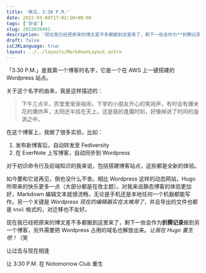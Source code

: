 ```yaml
---
title: '再见，3:30 P.M.'
date: 2022-03-04T17:02:10+08:00
tags: ['杂谈']
slug: 2022030401
description: '现在我已经把原来的博文差不多都搬到这里来了，剩下一些会作为**折腾记录**搬到另一个博客，另外需要把 Wordpress 占用的域名也解放出来。让我在 Hugo 重生吧！（笑'
draft: false
isCJKLanguage: true
layout: ../../layouts/MarkdownLayout.astro
---
```

「3:30 P.M.」是我第一个博客的名字，它是一个在 AWS 上一键搭建的 Wordpress 站点。

关于这个名字的由来，我是这样描述的：

> 下午三点半，弄堂里渐渐喧闹，下学的小朋友开心的笑闹声，有时会有爆米花的爆炸声，太阳还半挂在天上。这是我的逢魔时刻，好像掉进了时间的漩涡之中。

在这个博客上，我做了很多实验，比如：

1. 发布新博客后，自动转发至 Fediversity
2. 在 EverNote 上写博客，自动同步到 Wordpress

对于初识命令行及前端知识的我来说，包括搭建博客站点，这些都是全新的体验。

如今要和它说再见，倒也没什么不舍。相比 Wordpress 这样的动态网站，Hugo 所带来的快乐更多一点（大部分都是在改主题）。对我来说静态博客的体验更加好，Markdown 编辑文本就很流畅，无论是手机还是本地任何一个机器都能写作。另一个关键是 *Wordpress 现在的编辑器实在太难用了*，并且导出的文件也都是 `html` 格式的，对迁移也不友好。

现在我已经把原来的博文差不多都搬到这里来了，剩下一些会作为**折腾记录**搬到另一个博客，另外需要把 Wordpress 占用的域名也解放出来。*让我在 Hugo 重生吧！*（笑

让过去与现在相逢

让 3:30 P.M. 在 Notomorrow Club 重生
